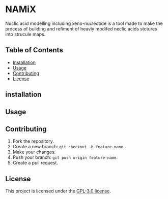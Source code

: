 # NAMiX
Nuclic acid modelling including xeno-nucleotide is a tool made to make the process of building and refiment of heavly modifed neclic acids stctures into strucule maps.

## Table of Contents
- [Installation](#installation)
- [Usage](#usage)
- [Contributing](#contributing)
- [License](#license)

## installation

## Usage

## Contributing
1. Fork the repository.
2. Create a new branch: `git checkout -b feature-name`.
3. Make your changes.
4. Push your branch: `git push origin feature-name`.
5. Create a pull request.

## License
This project is licensed under the [GPL-3.0 license](LICENSE).
